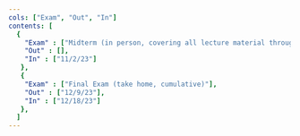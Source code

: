 ```yaml
---
cols: ["Exam", "Out", "In"]
contents: [
  {
    "Exam" : ["Midterm (in person, covering all lecture material through 10/31)"],
    "Out" : [],
    "In" : ["11/2/23"]
   },
   {
    "Exam" : ["Final Exam (take home, cumulative)"],
    "Out" : ["12/9/23"],
    "In" : ["12/18/23"]
   },
  ]
---
```

<!-- link format (include braces) {"Homework 1: Alignment": "https://google.com"} -->
